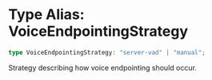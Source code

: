 # Type Alias: VoiceEndpointingStrategy

```ts
type VoiceEndpointingStrategy: "server-vad" | "manual";
```

Strategy describing how voice endpointing should occur.
